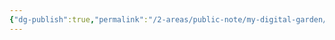 ```yaml
---
{"dg-publish":true,"permalink":"/2-areas/public-note/my-digital-garden/","tags":"gardenEntry","dgHomeLink":true,"dgPassFrontmatter":false}
---
```



